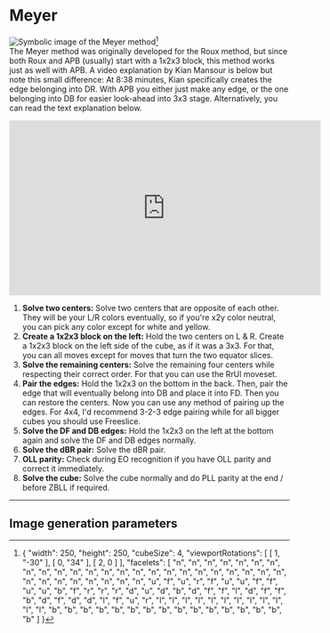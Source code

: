 # Meyer
<image class="right" alt="Symbolic image of the Meyer method" src="/images/yau/meyer/meyer.png">[^meyer]<br>
The Meyer method was originally developed for the Roux method, but since both Roux and APB (usually) start with a 1x2x3 block, this method works just as well with APB. A video explanation by Kian Mansour is below but note this small difference: At 8:38 minutes, Kian specifically creates the edge belonging into DR. With APB you either just make any edge, or the one belonging into DB for easier look-ahead into 3x3 stage. Alternatively, you can read the text explanation below.
<iframe width="560" height="315" src="https://www.youtube-nocookie.com/embed/-L86AodUUzE?si=H9xOX638yAuLJDF_" title="YouTube video player" frameborder="0" allow="accelerometer; autoplay; clipboard-write; encrypted-media; gyroscope; picture-in-picture; web-share" referrerpolicy="strict-origin-when-cross-origin" allowfullscreen></iframe>

1. **Solve two centers:** Solve two centers that are opposite of each other. They will be your L/R colors eventually, so if you're x2y color neutral, you can pick any color except for white and yellow.
2. **Create a 1x2x3 block on the left:** Hold the two centers on L & R. Create a 1x2x3 block on the left side of the cube, as if it was a 3x3. For that, you can all moves except for moves that turn the two equator slices.
3. **Solve the remaining centers:** Solve the remaining four centers while respecting their correct order. For that you can use the RrUl moveset.
4. **Pair the edges:** Hold the 1x2x3 on the bottom in the back. Then, pair the edge that will eventually belong into DB and place it into FD. Then you can restore the centers. Now you can use any method of pairing up the edges. For 4x4, I'd recommend 3-2-3 edge pairing while for all bigger cubes you should use Freeslice.
5. **Solve the DF and DB edges:** Hold the 1x2x3 on the left at the bottom again and solve the DF and DB edges normally.
6. **Solve the dBR pair:** Solve the dBR pair.
7. **OLL parity:** Check during EO recognition if you have OLL parity and correct it immediately.
8. **Solve the cube:** Solve the cube normally and do PLL parity at the end / before ZBLL if required.

<hr>

## Image generation parameters
[^meyer]: { "width": 250, "height": 250, "cubeSize": 4, "viewportRotations": [ [ 1, "-30" ], [ 0, "34" ], [ 2, 0 ] ], "facelets": [ "n", "n", "n", "n", "n", "n", "n", "n", "n", "n", "n", "n", "n", "n", "n", "n", "n", "n", "n", "n", "n", "n", "n", "n", "n", "n", "n", "n", "n", "n", "n", "n", "u", "f", "u", "r", "f", "u", "u", "f", "f", "u", "u", "b", "f", "r", "r", "r", "d", "u", "d", "b", "d", "f", "f", "l", "d", "f", "f", "b", "d", "f", "d", "d", "l", "f", "u", "r", "l", "l", "l", "l", "l", "l", "l", "l", "l", "l", "l", "l", "b", "b", "b", "b", "b", "b", "b", "b", "b", "b", "b", "b", "b", "b", "b", "b" ] }